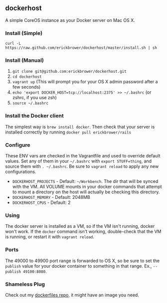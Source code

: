 ## dockerhost

A simple CoreOS instance as your Docker server on Mac OS X. 

### Install (Simple)
`curl -L https://raw.github.com/erickbrower/dockerhost/master/install.sh | sh`

### Install (Manual)

1. `git clone git@github.com:erickbrower/dockerhost.git`
2. `cd dockerhost`
3. `vagrant up` (This will prompt you for your OS X admin password after a few seconds)
4. `echo 'export DOCKER_HOST=tcp://localhost:2375' >> ~/.bashrc` (or zshrc, if you use zsh)
5. `source ~/.bashrc`

### Install the Docker client

The simplest way is  `brew install docker`. Then check that your server is installed correctly by running `docker pull erickbrower/rails`

### Configure
These ENV vars are checked in the Vagrantfile and used to override default values. Set any of them in your `~/.bashrc` with `export STUFF=thing`, and source them with `. ~/.bashrc`. Be sure to `vagrant reload` to apply any new configurations.

* `DOCKERHOST_PROJECTS` - Default: `~/Workbench`. The dir that will be synced with the VM. All VOLUME mounts in your docker commands that attempt to mount a directory on the host will actually be checking this directory.
* `DOCKERHOST_MEMORY` - Default: 2048MB
* `DOCKERHOST_CPUS` - Default: 2

### Using 

The docker server is installed as a VM, so if the VM isn't running, docker won't work. If the `docker` command isn't working, double-check that the VM is running, or restart it with `vagrant reload`.

### Ports

The 49000 to 49900 port range is forwarded to OS X, so be sure to set the `publish` value for your docker container to something in that range. Ex., `--publish 49100:8080`. 

### Shameless Plug

Check out my [dockerfiles repo](http://github.com/erickbrower/dockerfiles), it might have an image you need. 